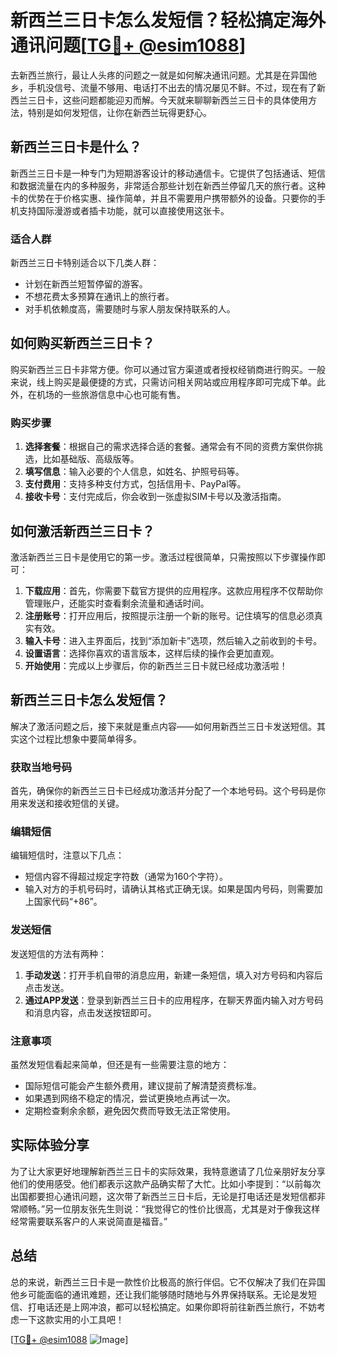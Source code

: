 # 新西兰三日卡怎么发短信？轻松搞定海外通讯问题[[TG💪+ @esim1088](https://t.me/s/esim1088)]

去新西兰旅行，最让人头疼的问题之一就是如何解决通讯问题。尤其是在异国他乡，手机没信号、流量不够用、电话打不出去的情况屡见不鲜。不过，现在有了新西兰三日卡，这些问题都能迎刃而解。今天就来聊聊新西兰三日卡的具体使用方法，特别是如何发短信，让你在新西兰玩得更舒心。

## 新西兰三日卡是什么？

新西兰三日卡是一种专门为短期游客设计的移动通信卡。它提供了包括通话、短信和数据流量在内的多种服务，非常适合那些计划在新西兰停留几天的旅行者。这种卡的优势在于价格实惠、操作简单，并且不需要用户携带额外的设备。只要你的手机支持国际漫游或者插卡功能，就可以直接使用这张卡。

### 适合人群

新西兰三日卡特别适合以下几类人群：
- 计划在新西兰短暂停留的游客。
- 不想花费太多预算在通讯上的旅行者。
- 对手机依赖度高，需要随时与家人朋友保持联系的人。

## 如何购买新西兰三日卡？

购买新西兰三日卡非常方便。你可以通过官方渠道或者授权经销商进行购买。一般来说，线上购买是最便捷的方式，只需访问相关网站或应用程序即可完成下单。此外，在机场的一些旅游信息中心也可能有售。

### 购买步骤

1. **选择套餐**：根据自己的需求选择合适的套餐。通常会有不同的资费方案供你挑选，比如基础版、高级版等。
2. **填写信息**：输入必要的个人信息，如姓名、护照号码等。
3. **支付费用**：支持多种支付方式，包括信用卡、PayPal等。
4. **接收卡号**：支付完成后，你会收到一张虚拟SIM卡号以及激活指南。

## 如何激活新西兰三日卡？

激活新西兰三日卡是使用它的第一步。激活过程很简单，只需按照以下步骤操作即可：

1. **下载应用**：首先，你需要下载官方提供的应用程序。这款应用程序不仅帮助你管理账户，还能实时查看剩余流量和通话时间。
2. **注册账号**：打开应用后，按照提示注册一个新的账号。记住填写的信息必须真实有效。
3. **输入卡号**：进入主界面后，找到“添加新卡”选项，然后输入之前收到的卡号。
4. **设置语言**：选择你喜欢的语言版本，这样后续的操作会更加直观。
5. **开始使用**：完成以上步骤后，你的新西兰三日卡就已经成功激活啦！

## 新西兰三日卡怎么发短信？

解决了激活问题之后，接下来就是重点内容——如何用新西兰三日卡发送短信。其实这个过程比想象中要简单得多。

### 获取当地号码

首先，确保你的新西兰三日卡已经成功激活并分配了一个本地号码。这个号码是你用来发送和接收短信的关键。

### 编辑短信

编辑短信时，注意以下几点：
- 短信内容不得超过规定字符数（通常为160个字符）。
- 输入对方的手机号码时，请确认其格式正确无误。如果是国内号码，则需要加上国家代码“+86”。

### 发送短信

发送短信的方法有两种：
1. **手动发送**：打开手机自带的消息应用，新建一条短信，填入对方号码和内容后点击发送。
2. **通过APP发送**：登录到新西兰三日卡的应用程序，在聊天界面内输入对方号码和消息内容，点击发送按钮即可。

### 注意事项

虽然发短信看起来简单，但还是有一些需要注意的地方：
- 国际短信可能会产生额外费用，建议提前了解清楚资费标准。
- 如果遇到网络不稳定的情况，尝试更换地点再试一次。
- 定期检查剩余余额，避免因欠费而导致无法正常使用。

## 实际体验分享

为了让大家更好地理解新西兰三日卡的实际效果，我特意邀请了几位亲朋好友分享他们的使用感受。他们都表示这款产品确实帮了大忙。比如小李提到：“以前每次出国都要担心通讯问题，这次带了新西兰三日卡后，无论是打电话还是发短信都非常顺畅。”另一位朋友张先生则说：“我觉得它的性价比很高，尤其是对于像我这样经常需要联系客户的人来说简直是福音。”

## 总结

总的来说，新西兰三日卡是一款性价比极高的旅行伴侣。它不仅解决了我们在异国他乡可能面临的通讯难题，还让我们能够随时随地与外界保持联系。无论是发短信、打电话还是上网冲浪，都可以轻松搞定。如果你即将前往新西兰旅行，不妨考虑一下这款实用的小工具吧！

[[TG💪+ @esim1088](https://t.me/s/esim1088) ![Image](https://i.postimg.cc/4NQfJmqS/Snipaste-2025-05-13-00-14-12.png)]